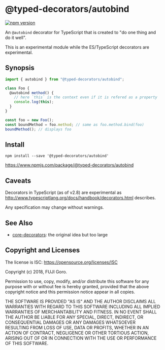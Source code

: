 # @typed-decorators/autobind

[![npm version](https://badge.fury.io/js/%40typed-decorators%2Fautobind.svg)](https://badge.fury.io/js/%40typed-decorators%2Fautobind)

An `@autobind` decorator for TypeScript that is created to "do one thing and do it well".

This is an experimental module while the ES/TypeScript decorators are experimental.

## Synopsis

```typescript
import { autobind } from "@typed-decorators/autobind";

class Foo {
  @autobind method() {
    // here `this` is the context even if it is refered as a property
    console.log(this);
  }
}

const foo = new Foo();
const boundMethod = foo.method; // same as foo.method.bind(foo)
boundMethod(); // displays foo
```

## Install

```shell-session
npm install --save '@typed-decorators/autobind'
```

https://www.npmjs.com/package/@typed-decorators/autobind

## Caveats

Decorators in TypeScript (as of v2.8) are experimental
as http://www.typescriptlang.org/docs/handbook/decorators.html describes.

Any specification may change without warnings.

## See Also

* [core-decorators](https://github.com/jayphelps/core-decorators): the original idea but too large

## Copyright and Licenses

The license is ISC: https://opensource.org/licenses/ISC

Copyright (c) 2018, FUJI Goro.

Permission to use, copy, modify, and/or distribute this software for any purpose with or without fee is hereby granted, provided that the above copyright notice and this permission notice appear in all copies.

THE SOFTWARE IS PROVIDED "AS IS" AND THE AUTHOR DISCLAIMS ALL WARRANTIES WITH REGARD TO THIS SOFTWARE INCLUDING ALL IMPLIED WARRANTIES OF MERCHANTABILITY AND FITNESS. IN NO EVENT SHALL THE AUTHOR BE LIABLE FOR ANY SPECIAL, DIRECT, INDIRECT, OR CONSEQUENTIAL DAMAGES OR ANY DAMAGES WHATSOEVER RESULTING FROM LOSS OF USE, DATA OR PROFITS, WHETHER IN AN ACTION OF CONTRACT, NEGLIGENCE OR OTHER TORTIOUS ACTION, ARISING OUT OF OR IN CONNECTION WITH THE USE OR PERFORMANCE OF THIS SOFTWARE.

